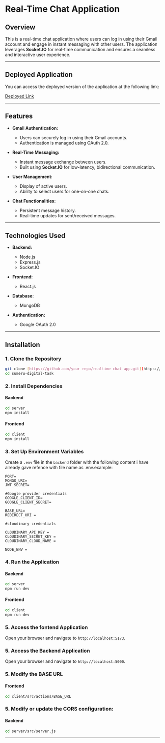 # Real-Time Chat Application

## Overview
This is a real-time chat application where users can log in using their Gmail account and engage in instant messaging with other users. The application leverages **Socket.IO** for real-time communication and ensures a seamless and interactive user experience.

---
## Deployed Application

You can access the deployed version of the application at the following link:

[Deployed Link](https://sumeru-digital-task.onrender.com/)

---

## Features

- **Gmail Authentication:**
  - Users can securely log in using their Gmail accounts.
  - Authentication is managed using OAuth 2.0.

- **Real-Time Messaging:**
  - Instant message exchange between users.
  - Built using **Socket.IO** for low-latency, bidirectional communication.

- **User Management:**
  - Display of active users.
  - Ability to select users for one-on-one chats.

- **Chat Functionalities:**
  - Persistent message history.
  - Real-time updates for sent/received messages.

---

## Technologies Used

- **Backend:**
  - Node.js
  - Express.js
  - Socket.IO

- **Frontend:**
  - React.js

- **Database:**
  - MongoDB

- **Authentication:**
  - Google OAuth 2.0

---

## Installation

### 1. Clone the Repository
```bash
git clone [https://github.com/your-repo/realtime-chat-app.git](https://github.com/venkat1705/sumeru-digital-task)
cd sumeru-digital-task
```

### 2. Install Dependencies
#### Backend
```bash
cd server
npm install
```
#### Frontend
```bash
cd client
npm install
```

### 3. Set Up Environment Variables

Create a `.env` file in the `backend` folder with the following content i have already gave refence with file name as .env.example:
```env
PORT=
MONGO_URI=
JWT_SECRET=

#Google provider credentials
GOOGLE_CLIENT_ID=
GOOGLE_CLIENT_SECRET=

BASE_URL=
REDIRECT_URI = 

#cloudinary credentials

CLOUDINARY_API_KEY = 
CLOUDINARY_SECRET_KEY = 
CLOUDINARY_CLOUD_NAME = 

NODE_ENV = 
```

### 4. Run the Application
#### Backend
```bash
cd server
npm run dev
```
#### Frontend
```bash
cd client
npm run dev
```

### 5. Access the fontend Application
Open your browser and navigate to `http://localhost:5173`.

### 5. Access the Backend Application
Open your browser and navigate to `http://localhost:5000`.

### 5. Modify the BASE URL
#### Frontend
```bash
cd client/src/actions/BASE_URL
```
### 5. Modify or update the CORS configuration:
#### Backend
```bash
cd server/src/server.js
```

---

